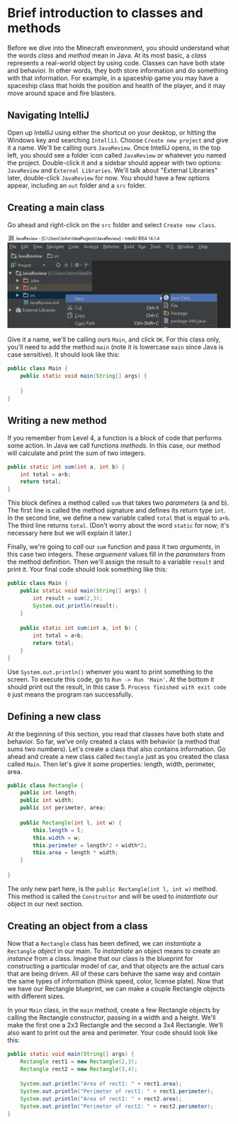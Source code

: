 # Brief introduction to classes and methods

Before we dive into the Minecraft environment, you should understand what the words _class_ and _method_ mean in Java. At its most basic, a _class_ represents a real-world object by using code. Classes can have both state and behavior. In other words, they both store information and do something with that information. For example, in a spaceship game you may have a spaceship class that holds the position and health of the player, and it may move around space and fire blasters.

## Navigating IntelliJ

Open up IntelliJ using either the shortcut on your desktop, or hitting the Windows key and searching `IntelliJ`.  Choose `Create new project` and give it a name.  We'll be calling ours `JavaReview`.  Once IntelliJ opens, in the top left, you should see a folder icon called `JavaReview` or whatever you named the project.  Double-click it and a sidebar should appear with two options: `JavaReview` and `External Libraries`.  We'll talk about "External Libraries" later, double-click `JavaReview` for now.  You should have a few options appear, including an `out` folder and a `src` folder.

## Creating a main class

Go ahead and right-click on the `src` folder and select `Create new class`.

![](images/section_1/s1_create_class.png)  

Give it a name, we'll be calling ours `Main`, and click `OK`.  For this class only, you'll need to add the method `main` (note it is lowercase `main` since Java is case sensitive).  It should look like this:

```java
public class Main {
    public static void main(String[] args) {

    }
}
```

## Writing a new method

If you remember from Level 4, a function is a block of code that performs some action.  In Java we call functions _methods_.  In this case, our method will calculate and print the sum of two integers.  

```java
public static int sum(int a, int b) {
    int total = a+b;
    return total;
}
```  

This block defines a method called `sum` that takes two _parameters_ (a and b).  The first line is called the method signature and defines its return type `int`.  In the second line, we define a new variable called `total` that is equal to `a+b`.  The third line returns `total`. (Don't worry about the word `static` for now; it's necessary here but we will explain it later.)

Finally, we're going to _call_ our `sum` function and pass it two _arguments_, in this case two integers.  These _arguement_ values fill in the _parameters_ from the method definition.  Then we'll assign the result to a variable `result` and print it.  Your final code should look something like this:  

```java
public class Main {
    public static void main(String[] args) {
        int result = sum(2,3);
        System.out.println(result);
    }

    public static int sum(int a, int b) {
        int total = a+b;
        return total;
    }
}
```

Use `System.out.println()` whenver you want to print something to the screen. To execute this code, go to `Run -> Run 'Main'`. At the bottom it should print out the result, in this case 5.  `Process finished with exit code 0` just means the program ran successfully.  

## Defining a new class

At the beginning of this section, you read that classes have both state and behavior. So far, we've only created a class with behavior (a method that sums two numbers). Let's create a class that also contains information. Go ahead and create a new class called `Rectangle` just as you created the class called `Main`.  Then let's give it some properties: length, width, perimeter, area.

```java
public class Rectangle {
    public int length;
    public int width;
    public int perimeter, area;

    public Rectangle(int l, int w) {
        this.length = l;
        this.width = w;
        this.perimeter = length*2 + width*2;
        this.area = length * width;
    }

}
```  

The only new part here, is the `public Rectangle(int l, int w)` method.  This method is called the `Constructor` and will be used to _instantiate_ our object in our next section.

## Creating an object from a class

Now that a `Rectangle` class has been defined, we can _instantiate_ a `Rectangle` _object_ in our main. To _instantiate_ an object means to create an _instance_ from a class. Imagine that our class is the blueprint for constructing a particular model of car, and that objects are the actual cars that are being driven. All of these cars behave the same way and contain the same types of information (think speed, color, license plate).  Now that we have our Rectangle blueprint, we can make a couple Rectangle objects with different sizes.

In your `Main` class, in the `main` method, create a few Rectangle objects by calling the Rectangle constructor, passing in a width and a height.  We'll make the first one a 2x3 Rectangle and the second a 3x4 Rectangle.  We'll also want to print out the area and perimeter.  Your code should look like this:

```java
public static void main(String[] args) {    
    Rectangle rect1 = new Rectangle(2,3);
    Rectangle rect2 = new Rectangle(3,4);

    System.out.println("Area of rect1: " + rect1.area);
    System.out.println("Perimeter of rect1: " + rect1.perimeter);
    System.out.println("Area of rect2: " + rect2.area);
    System.out.println("Perimeter of rect2: " + rect2.perimeter);
}
```
